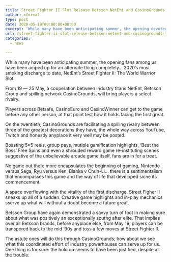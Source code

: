 ```yaml
---
title: Street Fighter II Slot Release Betsson NetEnt and CasinoGrounds team up to convey most smoking arrival of 2020
author: xforeal 
type: post
date: 2020-05-19T00:00:00+00:00
excerpt: 'While many have been anticipating summer, the opening devotees among us have been amped up for an alternate thing entirely '
url: /street-fighter-ii-slot-release-betsson-netent-and-casinogrounds-team-up-to-convey-most-smoking-arrival-of-2020/
categories:
  - news

---
```

While many have been anticipating summer, the opening fans among us have been amped up for an alternate thing completely&#8230; 2020&#8217;s most smoking discharge to date, NetEnt&#8217;s Street Fighter II: The World Warrior Slot. 

From 19 &#8212; 25 May, a cooperation between industry titans NetEnt, Betsson Group and spilling network CasinoGrounds, will bring players a select rivalry. 

Players across Betsafe, CasinoEuro and CasinoWinner can get to the game before any other person, at that point test how it holds facing the first great. 

On the twentieth, CasinoGrounds are facilitating a spilling rivalry between three of the greatest decorations they have, the whole way across YouTube, Twitch and honestly anyplace it very well may be posted. 

Boasting 5&#215;5 reels, group pays, mutiple gamification highlights, &#8216;Beat the Boss&#8217; Free Spins and even a shrouded reward game re-instituting scenes suggestive of the unbelievable arcade game itself, fans are in for a treat. 

No game out there more encapsulates the beginning of gaming, Nintendo versus Sega, Ryu versus Ken, Blanka v Chun-Li&#8230; there is a sentimentalism that encompasses this game and the way of life that developed sicne its commencement. 

A space overflowing with the vitality of the first discharge, Street Figher II sneaks up all of a sudden. Creative game highlights and in-play mechanics sserve up what will without a doubt become a future great. 

Betsson Group have again demonstrated a savvy turn of foot in making sure about what was positively an exceptionally southg after elite. That implies over all Betsson brands, before anyplace else, from May 19, players can be transpored back to the mid &#8217;90s and toss a few moves at Street Fighter II. 

The astute ones will do this through CasinoGrounds; how about we see what this coordinated effort of industry powerhouses can serve up for us. One thing is for sure: the hold up seems to have been justified, despite all the trouble.